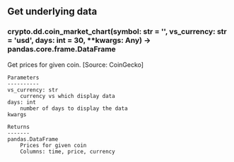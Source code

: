 ## Get underlying data 
### crypto.dd.coin_market_chart(symbol: str = '', vs_currency: str = 'usd', days: int = 30, **kwargs: Any) -> pandas.core.frame.DataFrame

Get prices for given coin. [Source: CoinGecko]

    Parameters
    ----------
    vs_currency: str
        currency vs which display data
    days: int
        number of days to display the data
    kwargs

    Returns
    -------
    pandas.DataFrame
        Prices for given coin
        Columns: time, price, currency
